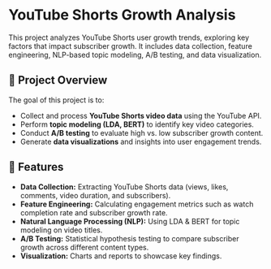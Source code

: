 # YouTube Shorts Growth Analysis

This project analyzes YouTube Shorts user growth trends, exploring key factors that impact subscriber growth. It includes data collection, feature engineering, NLP-based topic modeling, A/B testing, and data visualization.

## 📌 Project Overview

The goal of this project is to:
- Collect and process **YouTube Shorts video data** using the YouTube API.
- Perform **topic modeling (LDA, BERT)** to identify key video categories.
- Conduct **A/B testing** to evaluate high vs. low subscriber growth content.
- Generate **data visualizations** and insights into user engagement trends.

## 🚀 Features

- **Data Collection:** Extracting YouTube Shorts data (views, likes, comments, video duration, and subscribers).
- **Feature Engineering:** Calculating engagement metrics such as watch completion rate and subscriber growth rate.
- **Natural Language Processing (NLP):** Using LDA & BERT for topic modeling on video titles.
- **A/B Testing:** Statistical hypothesis testing to compare subscriber growth across different content types.
- **Visualization:** Charts and reports to showcase key findings.


